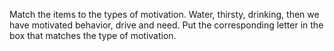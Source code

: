 Match the items to the types of motivation. Water, thirsty, drinking, then we
have motivated behavior, drive and need. Put the corresponding letter in the
box that matches the type of motivation.
